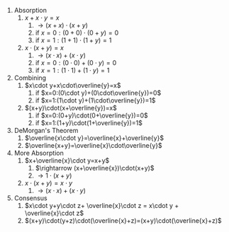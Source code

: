 1. Absorption
	1. $x+x\cdot y=x$
		1. $\rightarrow (x+x)\cdot(x+y)$
		2. if $x=0:(0+0)\cdot(0+y)=0$
		3. if $x=1:(1+1)\cdot(1+y)=1$
	2. $x\cdot(x+y)=x$
		1. $\rightarrow(x\cdot x)+(x\cdot y)$
		2. if $x=0:(0\cdot0)+(0\cdot y)=0$
		3. if $x=1:(1\cdot1)+(1\cdot y)=1$
2. Combining
	1. $x\cdot y+x\cdot\overline{y}=x$
		1. if $x=0:(0\cdot y)+(0\cdot\overline{y})=0$
		2. if $x=1:(1\cdot y)+(1\cdot\overline{y})=1$
	2. $(x+y)\cdot(x+\overline{y})=x$
		1. if $x=0:(0+y)\cdot(0+\overline{y})=0$
		2. if $x=1:(1+y)\cdot(1+\overline{y})=1$
3. DeMorgan's Theorem
	1. $\overline{x\cdot y}=\overline{x}+\overline{y}$
	2. $\overline{x+y}=\overline{x}\cdot\overline{y}$
4. More Absorption
	1. $x+\overline{x}\cdot y=x+y$
		1. $\rightarrow (x+\overline{x})\cdot(x+y)$
		2. $\rightarrow 1\cdot(x+y)$
	2. $x\cdot(x+y)=x\cdot y$
		1. $\rightarrow (x\cdot x)+(x\cdot y)$
5. Consensus
	1. $x\cdot y+y\cdot z+ \overline{x}\cdot z = x\cdot y + \overline{x}\cdot z$
	2. $(x+y)\cdot(y+z)\cdot(\overline{x}+z)=(x+y)\cdot(\overline{x}+z)$